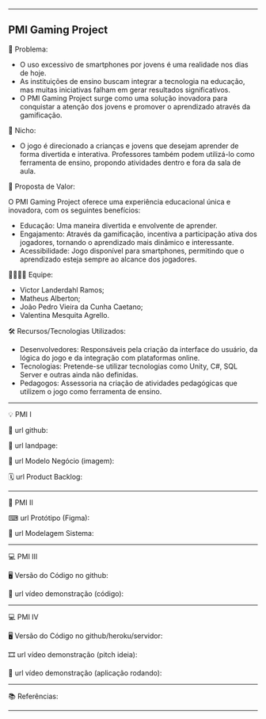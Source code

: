 -------------------
PMI Gaming Project
-------------------

🙁 Problema: 
- O uso excessivo de smartphones por jovens é uma realidade nos dias de hoje.
- As instituições de ensino buscam integrar a tecnologia na educação, mas muitas iniciativas falham em gerar resultados significativos.
- O PMI Gaming Project surge como uma solução inovadora para conquistar a atenção dos jovens e promover o aprendizado através da gamificação.

🙂 Nicho: 
- O jogo é direcionado a crianças e jovens que desejam aprender de forma divertida e interativa.
Professores também podem utilizá-lo como ferramenta de ensino, propondo atividades dentro e fora da sala de aula.

🎁 Proposta de Valor: 

O PMI Gaming Project oferece uma experiência educacional única e inovadora, com os seguintes benefícios:
- Educação: Uma maneira divertida e envolvente de aprender.
- Engajamento: Através da gamificação, incentiva a participação ativa dos jogadores, tornando o aprendizado mais dinâmico e interessante.
- Acessibilidade: Jogo disponível para smartphones, permitindo que o aprendizado esteja sempre ao alcance dos jogadores.

🧑‍💻👩‍💻 Equipe: 
- Victor Landerdahl Ramos;
- Matheus Alberton;
- João Pedro Vieira da Cunha Caetano;
- Valentina Mesquita Agrello.

🛠 Recursos/Tecnologias Utilizados:
- Desenvolvedores: Responsáveis pela criação da interface do usuário, da lógica do jogo e da integração com plataformas online. 
- Tecnologias: Pretende-se utilizar tecnologias como Unity, C#, SQL Server e outras ainda não definidas.
- Pedagogos: Assessoria na criação de atividades pedagógicas que utilizem o jogo como ferramenta de ensino.

-------------------

💡 PMI I

🔗 url github:

🛬 url landpage:

🤝 url Modelo Negócio (imagem):

🗓 url Product Backlog:

-------------------

📲 PMI II

⌨ url Protótipo (Figma):

📝 url Modelagem Sistema:

-------------------

💻 PMI III

🖥 Versão do Código no github:

🎥 url vídeo demonstração (código):

-------------------

💻 PMI IV

🖥 Versão do Código no github/heroku/servidor:

🎞 url vídeo demonstração (pitch ideia):

🎥 url vídeo demonstração (aplicação rodando):

-------------------

📚 Referências:

-------------------
